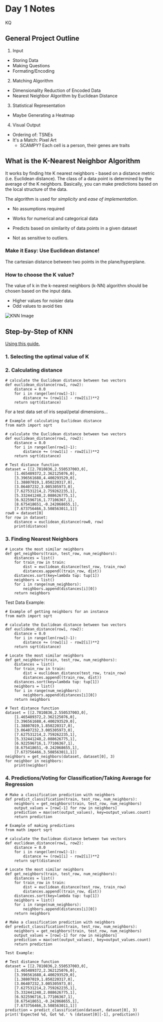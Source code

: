 # Day 1 Notes
KQ

## General Project Outline

1. Input
* Storing Data
* Making Questions
* Formating/Encoding
2. Matching Algorithm
* Dimensionality Reduction of Encoded Data
* Nearest Neighbor Algorithm by Euclidean Distance
3. Statistical Representation
* Maybe Generating a Heatmap
4. Visual Output
* Ordering of: TSNEs
* It's a Match: Pixel Art
    * SCAMPY? Each cell is a person, their genes are traits


## What is the K-Nearest Neighbor Algorithm

It works by finding hte K nearest neighbors - based on a distance metric (i.e. Euclidean distance).
The class of a data point is determined by the average of the K neighbors.
Basically, you can make predictions based on the local structure of the data.

The algorithm is used for *simplicity* and *ease of implementation*.

* No assumptions required
* Works for numerical and categorical data
* Predicts based on similarity of data points in a given dataset

* Not as sensitive to outliers.

### Make it Easy: Use Euclidean distance!

The cartesian distance between two points in the plane/hyperplane.

### How to choose the K value?

The value of k in the k-nearest neighbors (k-NN) algorithm should be chosen based on the input data.

* Higher values for noisier data
* Odd values to avoid ties


![KNN Image](https://media.geeksforgeeks.org/wp-content/uploads/20231207103856/KNN-Algorithm-(1).png)

## Step-by-Step of KNN

[Using this guide.](https://machinelearningmastery.com/tutorial-to-implement-k-nearest-neighbors-in-python-from-scratch/)

### 1. Selecting the optimal value of K

### 2. Calculating distance

```python3
# calculate the Euclidean distance between two vectors
def euclidean_distance(row1, row2):
	distance = 0.0
	for i in range(len(row1)-1):
		distance += (row1[i] - row2[i])**2
	return sqrt(distance)
```
For a test data set of iris sepal/petal dimensions...
```python3
# Example of calculating Euclidean distance
from math import sqrt

# calculate the Euclidean distance between two vectors
def euclidean_distance(row1, row2):
	distance = 0.0
	for i in range(len(row1)-1):
		distance += (row1[i] - row2[i])**2
	return sqrt(distance)

# Test distance function
dataset = [[2.7810836,2.550537003,0],
	[1.465489372,2.362125076,0],
	[3.396561688,4.400293529,0],
	[1.38807019,1.850220317,0],
	[3.06407232,3.005305973,0],
	[7.627531214,2.759262235,1],
	[5.332441248,2.088626775,1],
	[6.922596716,1.77106367,1],
	[8.675418651,-0.242068655,1],
	[7.673756466,3.508563011,1]]
row0 = dataset[0]
for row in dataset:
	distance = euclidean_distance(row0, row)
	print(distance)
```
### 3. Finding Nearest Neighbors

```python3
# Locate the most similar neighbors
def get_neighbors(train, test_row, num_neighbors):
	distances = list()
	for train_row in train:
		dist = euclidean_distance(test_row, train_row)
		distances.append((train_row, dist))
	distances.sort(key=lambda tup: tup[1])
	neighbors = list()
	for i in range(num_neighbors):
		neighbors.append(distances[i][0])
	return neighbors
```

Test Data Example:

```python3
# Example of getting neighbors for an instance
from math import sqrt

# calculate the Euclidean distance between two vectors
def euclidean_distance(row1, row2):
	distance = 0.0
	for i in range(len(row1)-1):
		distance += (row1[i] - row2[i])**2
	return sqrt(distance)

# Locate the most similar neighbors
def get_neighbors(train, test_row, num_neighbors):
	distances = list()
	for train_row in train:
		dist = euclidean_distance(test_row, train_row)
		distances.append((train_row, dist))
	distances.sort(key=lambda tup: tup[1])
	neighbors = list()
	for i in range(num_neighbors):
		neighbors.append(distances[i][0])
	return neighbors

# Test distance function
dataset = [[2.7810836,2.550537003,0],
	[1.465489372,2.362125076,0],
	[3.396561688,4.400293529,0],
	[1.38807019,1.850220317,0],
	[3.06407232,3.005305973,0],
	[7.627531214,2.759262235,1],
	[5.332441248,2.088626775,1],
	[6.922596716,1.77106367,1],
	[8.675418651,-0.242068655,1],
	[7.673756466,3.508563011,1]]
neighbors = get_neighbors(dataset, dataset[0], 3)
for neighbor in neighbors:
	print(neighbor)
```

### 4. Predictions/Voting for Classification/Taking Average for Regression

```python3
# Make a classification prediction with neighbors
def predict_classification(train, test_row, num_neighbors):
	neighbors = get_neighbors(train, test_row, num_neighbors)
	output_values = [row[-1] for row in neighbors]
	prediction = max(set(output_values), key=output_values.count)
	return prediction
```

```python3
# Example of making predictions
from math import sqrt

# calculate the Euclidean distance between two vectors
def euclidean_distance(row1, row2):
	distance = 0.0
	for i in range(len(row1)-1):
		distance += (row1[i] - row2[i])**2
	return sqrt(distance)

# Locate the most similar neighbors
def get_neighbors(train, test_row, num_neighbors):
	distances = list()
	for train_row in train:
		dist = euclidean_distance(test_row, train_row)
		distances.append((train_row, dist))
	distances.sort(key=lambda tup: tup[1])
	neighbors = list()
	for i in range(num_neighbors):
		neighbors.append(distances[i][0])
	return neighbors

# Make a classification prediction with neighbors
def predict_classification(train, test_row, num_neighbors):
	neighbors = get_neighbors(train, test_row, num_neighbors)
	output_values = [row[-1] for row in neighbors]
	prediction = max(set(output_values), key=output_values.count)
	return prediction

Test Example:

# Test distance function
dataset = [[2.7810836,2.550537003,0],
	[1.465489372,2.362125076,0],
	[3.396561688,4.400293529,0],
	[1.38807019,1.850220317,0],
	[3.06407232,3.005305973,0],
	[7.627531214,2.759262235,1],
	[5.332441248,2.088626775,1],
	[6.922596716,1.77106367,1],
	[8.675418651,-0.242068655,1],
	[7.673756466,3.508563011,1]]
prediction = predict_classification(dataset, dataset[0], 3)
print('Expected %d, Got %d.' % (dataset[0][-1], prediction))
```